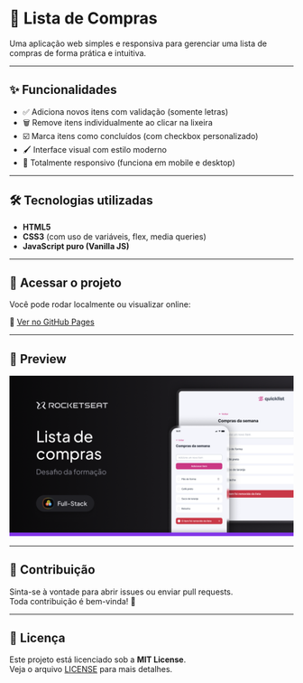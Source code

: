 # 🛒 Lista de Compras

Uma aplicação web simples e responsiva para gerenciar uma lista de compras de forma prática e intuitiva.

---

## ✨ Funcionalidades

- ✅ Adiciona novos itens com validação (somente letras)
- 🗑️ Remove itens individualmente ao clicar na lixeira
- ☑️ Marca itens como concluídos (com checkbox personalizado)
- 🖌️ Interface visual com estilo moderno
- 📱 Totalmente responsivo (funciona em mobile e desktop)

---

## 🛠 Tecnologias utilizadas

- **HTML5**
- **CSS3** (com uso de variáveis, flex, media queries)
- **JavaScript puro (Vanilla JS)**

---

## 🚀 Acessar o projeto

Você pode rodar localmente ou visualizar online:

🔗 [Ver no GitHub Pages](https://ronaldalo.github.io/quickList/)

---

## 📸 Preview

<img src="./assets/github/Thumbnail.png" alt="Preview da aplicação" width="600">

---

## 🤝 Contribuição

Sinta-se à vontade para abrir issues ou enviar pull requests.  
Toda contribuição é bem-vinda! 💜

---

## 📄 Licença

Este projeto está licenciado sob a **MIT License**.  
Veja o arquivo [LICENSE](LICENSE) para mais detalhes.
